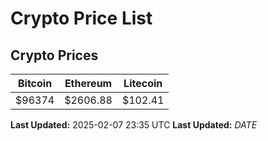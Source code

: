 # Crypto Price List

## Crypto Prices
| Bitcoin | Ethereum | Litecoin |
| ------- | -------- | -------- |
| $96374 | $2606.88 | $102.41 |
**Last Updated:** 2025-02-07 23:35 UTC
**Last Updated:** $DATE$
